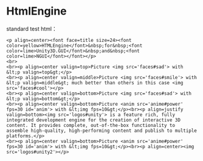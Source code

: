 # HtmlEngine


standard test html：

	<p align=center><font face=title size=24><font color=yellow>HTMLEngine</font>&nbsp;for&nbsp;<font color=lime>Unity3D.GUI</font>&nbsp;and&nbsp;<font color=lime>NGUI</font></font></p>
	<br>
	<br><p align=center valign=top>Picture <img src='faces#sad'> with &lt;p valign=top&gt;</p>
	<br><p align=center valign=middle>Picture <img src='faces#smile'> with &lt;p valign=middle&gt; much better than others in this case <img src='faces#cool'></p>
	<br><p align=center valign=bottom>Picture <img src='faces#sad'> with &lt;p valign=bottom&gt;</p>
	<br><p align=center valign=bottom>Picture <anim src='anime#power' fps=30 id='anim'> with &lt;img fps=10&gt;</p><br><p align=justify valign=bottom><img src='logos#unity'> is a feature rich, fully integrated development engine for the creation of interactive 3D content. It provides complete, out-of-the-box functionality to assemble high-quality, high-performing content and publish to multiple platforms.</p>
	<br><p align=center valign=bottom>Picture <anim src='anime#power' fps=30 id='anim'> with &lt;img fps=10&gt;</p><br><p align=center><img src='logos#unity2'></p>
